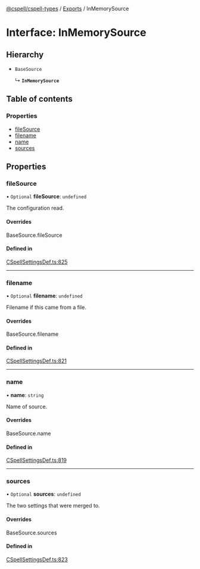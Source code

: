 [@cspell/cspell-types](../README.md) / [Exports](../modules.md) / InMemorySource

# Interface: InMemorySource

## Hierarchy

- `BaseSource`

  ↳ **`InMemorySource`**

## Table of contents

### Properties

- [fileSource](InMemorySource.md#filesource)
- [filename](InMemorySource.md#filename)
- [name](InMemorySource.md#name)
- [sources](InMemorySource.md#sources)

## Properties

### fileSource

• `Optional` **fileSource**: `undefined`

The configuration read.

#### Overrides

BaseSource.fileSource

#### Defined in

[CSpellSettingsDef.ts:825](https://github.com/streetsidesoftware/cspell/blob/d52d68a/packages/cspell-types/src/CSpellSettingsDef.ts#L825)

___

### filename

• `Optional` **filename**: `undefined`

Filename if this came from a file.

#### Overrides

BaseSource.filename

#### Defined in

[CSpellSettingsDef.ts:821](https://github.com/streetsidesoftware/cspell/blob/d52d68a/packages/cspell-types/src/CSpellSettingsDef.ts#L821)

___

### name

• **name**: `string`

Name of source.

#### Overrides

BaseSource.name

#### Defined in

[CSpellSettingsDef.ts:819](https://github.com/streetsidesoftware/cspell/blob/d52d68a/packages/cspell-types/src/CSpellSettingsDef.ts#L819)

___

### sources

• `Optional` **sources**: `undefined`

The two settings that were merged to.

#### Overrides

BaseSource.sources

#### Defined in

[CSpellSettingsDef.ts:823](https://github.com/streetsidesoftware/cspell/blob/d52d68a/packages/cspell-types/src/CSpellSettingsDef.ts#L823)
